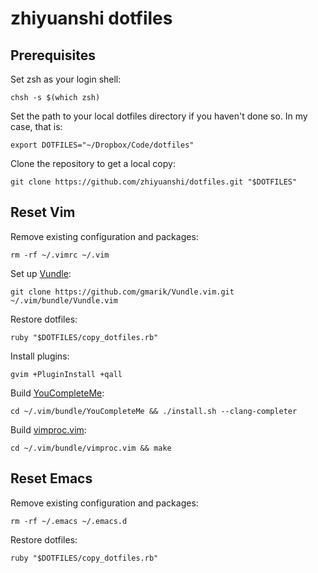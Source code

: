 # zhiyuanshi dotfiles

## Prerequisites

Set zsh as your login shell:

    chsh -s $(which zsh)

Set the path to your local dotfiles directory if you haven't done so. In my case, that is:

    export DOTFILES="~/Dropbox/Code/dotfiles"

Clone the repository to get a local copy:

    git clone https://github.com/zhiyuanshi/dotfiles.git "$DOTFILES"

## Reset Vim

Remove existing configuration and packages:

    rm -rf ~/.vimrc ~/.vim

Set up [Vundle](https://github.com/gmarik/Vundle.vim):

    git clone https://github.com/gmarik/Vundle.vim.git ~/.vim/bundle/Vundle.vim

Restore dotfiles:

    ruby "$DOTFILES/copy_dotfiles.rb"

Install plugins:

    gvim +PluginInstall +qall

Build [YouCompleteMe](https://github.com/Valloric/YouCompleteMe):

    cd ~/.vim/bundle/YouCompleteMe && ./install.sh --clang-completer

Build [vimproc.vim](https://github.com/Shougo/vimproc.vim):

    cd ~/.vim/bundle/vimproc.vim && make

## Reset Emacs

Remove existing configuration and packages:

    rm -rf ~/.emacs ~/.emacs.d

Restore dotfiles:

    ruby "$DOTFILES/copy_dotfiles.rb"
